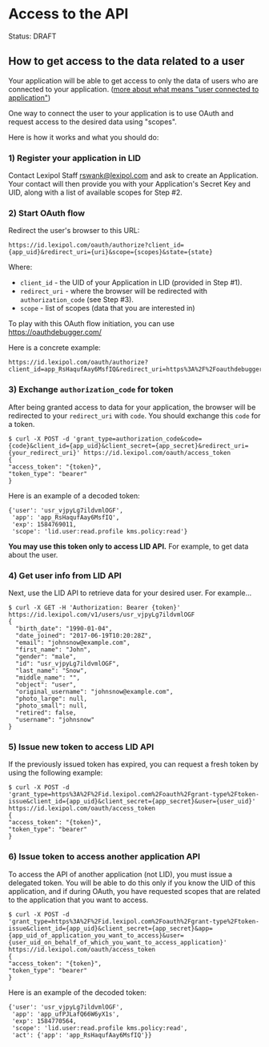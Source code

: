 # Access to the API
Status: DRAFT

## How to get access to the data related to a user
Your application will be able to get access to only the data of users who are
connected to your application.
([more about what means "user connected to application"](/api/applications.md#api-access-and-permissions))

One way to connect the user to your application is to use OAuth and request access
to the desired data using "scopes".

Here is how it works and what you should do:

### 1) Register your application in LID
Contact Lexipol Staff rswank@lexipol.com and ask to create an Application.  Your contact will then provide you with your Application's Secret Key and UID, along with a list of available scopes for Step #2.

### 2) Start OAuth flow
Redirect the user's browser to this URL:
```
https://id.lexipol.com/oauth/authorize?client_id={app_uid}&redirect_uri={uri}&scope={scopes}&state={state}
```
Where:
- `client_id` - the UID of your Application in LID (provided in Step #1).
- `redirect_uri` - where the browser will be redirected with `authorization_code` (see Step #3).
- `scope` - list of scopes (data that you are interested in)

To play with this OAuth flow initiation, you can use https://oauthdebugger.com/

Here is a concrete example:
```
https://id.lexipol.com/oauth/authorize?client_id=app_RsHaqufAay6MsfIQ&redirect_uri=https%3A%2F%2Foauthdebugger.com%2Fdebug&scope=lid.user%3Aread.profile%20kms.policy:read&state=test
```

### 3) Exchange `authorization_code` for token
After being granted access to data for your application, the browser will be
redirected to your `redirect_uri` with `code`. You should exchange this `code`
for a token.

```
$ curl -X POST -d 'grant_type=authorization_code&code={code}&client_id={app_uid}&client_secret={app_secret}&redirect_uri={your_redirect_uri}' https://id.lexipol.com/oauth/access_token
{
"access_token": "{token}",
"token_type": "bearer"
}
```
Here is an example of a decoded token:
```
{'user': 'usr_vjpyLg7ildvmlOGF',
 'app': 'app_RsHaqufAay6MsfIQ',
 'exp': 1584769011,
 'scope': 'lid.user:read.profile kms.policy:read'}
```

**You may use this token only to access LID API.** For example, to get data about
the user.

### 4) Get user info from LID API
Next, use the LID API to retrieve data for your desired user. For example...
```
$ curl -X GET -H 'Authorization: Bearer {token}' https://id.lexipol.com/v1/users/usr_vjpyLg7ildvmlOGF
{
  "birth_date": "1990-01-04",
  "date_joined": "2017-06-19T10:20:28Z",
  "email": "johnsnow@example.com",
  "first_name": "John",
  "gender": "male",
  "id": "usr_vjpyLg7ildvmlOGF",
  "last_name": "Snow",
  "middle_name": "",
  "object": "user",
  "original_username": "johnsnow@example.com",
  "photo_large": null,
  "photo_small": null,
  "retired": false,
  "username": "johnsnow"
}
```

### 5) Issue new token to access LID API
If the previously issued token has expired, you can request a fresh token by using the following example:
```
$ curl -X POST -d 'grant_type=https%3A%2F%2Fid.lexipol.com%2Foauth%2Fgrant-type%2Ftoken-issue&client_id={app_uid}&client_secret={app_secret}&user={user_uid}' https://id.lexipol.com/oauth/access_token
{
"access_token": "{token}",
"token_type": "bearer"
}
```

### 6) Issue token to access another application API
To access the API of another application (not LID), you must issue a delegated token.
You will be able to do this only if you know the UID of this application, and if
during OAuth, you have requested scopes that are related to the application that you want to access.

```
$ curl -X POST -d 'grant_type=https%3A%2F%2Fid.lexipol.com%2Foauth%2Fgrant-type%2Ftoken-issue&client_id={app_uid}&client_secret={app_secret}&app={app_uid_of_application_you_want_to_access}&user={user_uid_on_behalf_of_which_you_want_to_access_application}' https://id.lexipol.com/oauth/access_token
{
"access_token": "{token}",
"token_type": "bearer"
}
```
Here is an example of the decoded token:
```
{'user': 'usr_vjpyLg7ildvmlOGF',
 'app': 'app_ufPJLafQ66W6yX1s',
 'exp': 1584770564,
 'scope': 'lid.user:read.profile kms.policy:read',
 'act': {'app': 'app_RsHaqufAay6MsfIQ'}}
```

